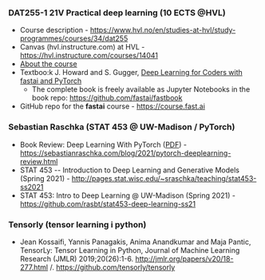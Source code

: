 
### DAT255-1 21V Practical deep learning (10 ECTS @HVL)
- Course description - https://www.hvl.no/en/studies-at-hvl/study-programmes/courses/34/dat255
- Canvas (hvl.instructure.com) at HVL - https://hvl.instructure.com/courses/14041
- [About the course](https://hvl.instructure.com/courses/14041/modules#module_51744)
- Textboo:k J. Howard and S. Gugger, [Deep Learning for Coders with fastai and PyTorch](https://www.oreilly.com/library/view/deep-learning-for/9781492045519)
   - The complete book is freely available as Jupyter Notebooks in the book repo: https://github.com/fastai/fastbook
- GitHub repo for the **fastai** course - https://course.fast.ai

### Sebastian Raschka (STAT 453 @ UW-Madison / PyTorch)

- Book Review: Deep Learning With PyTorch  ([PDF](https://pytorch.org/assets/deep-learning/Deep-Learning-with-PyTorch.pdf)) - https://sebastianraschka.com/blog/2021/pytorch-deeplearning-review.html
- STAT 453 -- Introduction to Deep Learning and Generative Models (Spring 2021) - http://pages.stat.wisc.edu/~sraschka/teaching/stat453-ss2021
- STAT 453: Intro to Deep Learning @ UW-Madison (Spring 2021) - https://github.com/rasbt/stat453-deep-learning-ss21



### Tensorly (tensor learning i python)

- Jean Kossaifi, Yannis Panagakis, Anima Anandkumar and Maja Pantic, TensorLy: Tensor Learning in Python, Journal of Machine Learning Research (JMLR) 2019;20(26):1-6.   http://jmlr.org/papers/v20/18-277.html  /. https://github.com/tensorly/tensorly

